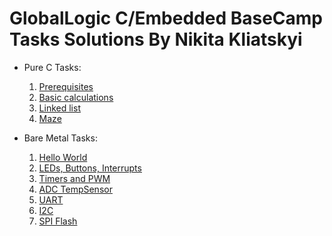 # GlobalLogic C/Embedded BaseCamp Tasks Solutions By Nikita Kliatskyi

- Pure C Tasks:
   1. [Prerequisites](pure_c_01/TASK.md)
   2. [Basic calculations](pure_c_02/TASK.md)
   3. [Linked list](pure_c_03/TASK.md)
   4. [Maze](pure_c_04/TASK.md)
   
- Bare Metal Tasks:
   1. [Hello World](bare_metal_01/TASK.md)
   2. [LEDs, Buttons, Interrupts](bare_metal_02/TASK.md)
   3. [Timers and PWM](bare_metal_03/TASK.md)
   4. [ADC TempSensor](bare_metal_04/TASK.md)
   5. [UART](bare_metal_05/TASK.md)
   6. [I2C](bare_metal_06/TASK.md)
   7. [SPI Flash](bare_metal_07/TASK.md)

